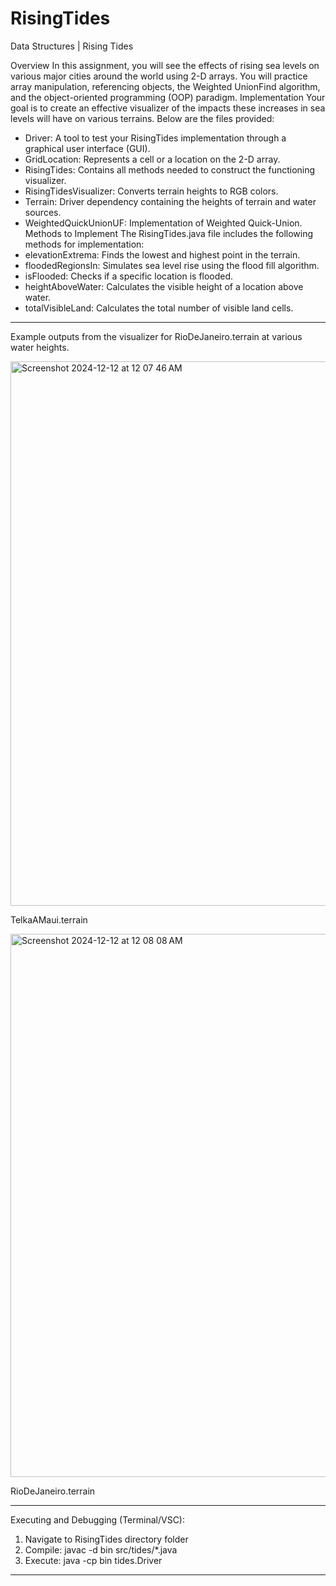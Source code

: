 # RisingTides
Data Structures | Rising Tides

Overview
In this assignment, you will see the effects of rising sea levels on various major cities around the
world using 2-D arrays. You will practice array manipulation, referencing objects, the Weighted
UnionFind algorithm, and the object-oriented programming (OOP) paradigm.
Implementation
Your goal is to create an effective visualizer of the impacts these increases in sea levels will have on
various terrains. Below are the files provided:
- Driver: A tool to test your RisingTides implementation through a graphical user interface (GUI).
- GridLocation: Represents a cell or a location on the 2-D array.
- RisingTides: Contains all methods needed to construct the functioning visualizer.
- RisingTidesVisualizer: Converts terrain heights to RGB colors.
- Terrain: Driver dependency containing the heights of terrain and water sources.
- WeightedQuickUnionUF: Implementation of Weighted Quick-Union.
Methods to Implement
The RisingTides.java file includes the following methods for implementation:
- elevationExtrema: Finds the lowest and highest point in the terrain.
- floodedRegionsIn: Simulates sea level rise using the flood fill algorithm.
- isFlooded: Checks if a specific location is flooded.
- heightAboveWater: Calculates the visible height of a location above water.
- totalVisibleLand: Calculates the total number of visible land cells.


_____________________
Example outputs from the visualizer for RioDeJaneiro.terrain at various water heights.


<img width="871" alt="Screenshot 2024-12-12 at 12 07 46 AM" src="https://github.com/user-attachments/assets/013c66d0-08b7-4469-9afb-c67ad25a0a94" />

TelkaAMaui.terrain


<img width="869" alt="Screenshot 2024-12-12 at 12 08 08 AM" src="https://github.com/user-attachments/assets/58bfc6cd-a506-460c-8fe9-d2cf7caac74c" />

RioDeJaneiro.terrain

_____________________
Executing and Debugging (Terminal/VSC):
1. Navigate to RisingTides directory folder
2. Compile: javac -d bin src/tides/*.java
3. Execute: java -cp bin tides.Driver


_____________________

